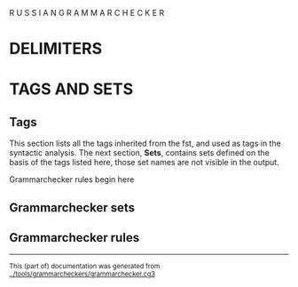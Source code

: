 
R U S S I A N   G R A M M A R   C H E C K E R









# DELIMITERS


# TAGS AND SETS



## Tags


This section lists all the tags inherited from the fst, and used as tags
in the syntactic analysis. The next section, **Sets**, contains sets defined
on the basis of the tags listed here, those set names are not visible in the output.

















































































Grammarchecker rules begin here 


## Grammarchecker sets






## Grammarchecker rules







* * *
<small>This (part of) documentation was generated from [../tools/grammarcheckers/grammarchecker.cg3](http://github.com/giellalt/lang-rus/blob/main/../tools/grammarcheckers/grammarchecker.cg3)</small>